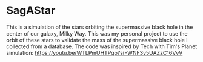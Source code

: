 # SagAStar
This is a simulation of the stars orbiting the supermassive black hole in the center of our galaxy, Milky Way. 
This was my personal project to use the orbit of these stars to validate the mass of the supermassive black hole I collected from a database. 
The code was inspired by Tech with Tim's Planet simulation: https://youtu.be/WTLPmUHTPqo?si=WNF3v5UAZzC16VvV

